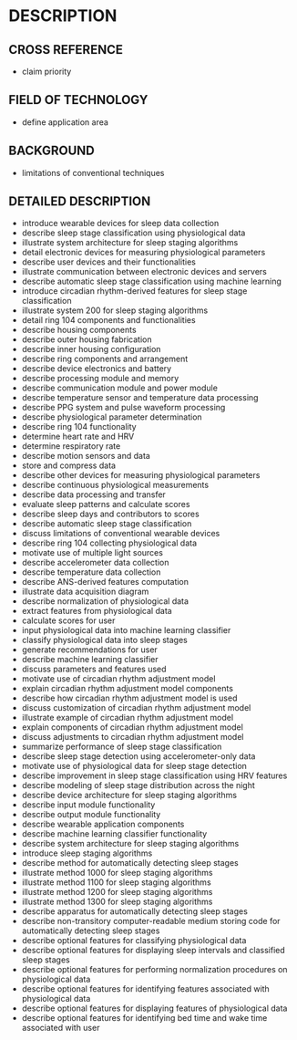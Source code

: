 # DESCRIPTION

## CROSS REFERENCE

- claim priority

## FIELD OF TECHNOLOGY

- define application area

## BACKGROUND

- limitations of conventional techniques

## DETAILED DESCRIPTION

- introduce wearable devices for sleep data collection
- describe sleep stage classification using physiological data
- illustrate system architecture for sleep staging algorithms
- detail electronic devices for measuring physiological parameters
- describe user devices and their functionalities
- illustrate communication between electronic devices and servers
- describe automatic sleep stage classification using machine learning
- introduce circadian rhythm-derived features for sleep stage classification
- illustrate system 200 for sleep staging algorithms
- detail ring 104 components and functionalities
- describe housing components
- describe outer housing fabrication
- describe inner housing configuration
- describe ring components and arrangement
- describe device electronics and battery
- describe processing module and memory
- describe communication module and power module
- describe temperature sensor and temperature data processing
- describe PPG system and pulse waveform processing
- describe physiological parameter determination
- describe ring 104 functionality
- determine heart rate and HRV
- determine respiratory rate
- describe motion sensors and data
- store and compress data
- describe other devices for measuring physiological parameters
- describe continuous physiological measurements
- describe data processing and transfer
- evaluate sleep patterns and calculate scores
- describe sleep days and contributors to scores
- describe automatic sleep stage classification
- discuss limitations of conventional wearable devices
- describe ring 104 collecting physiological data
- motivate use of multiple light sources
- describe accelerometer data collection
- describe temperature data collection
- describe ANS-derived features computation
- illustrate data acquisition diagram
- describe normalization of physiological data
- extract features from physiological data
- calculate scores for user
- input physiological data into machine learning classifier
- classify physiological data into sleep stages
- generate recommendations for user
- describe machine learning classifier
- discuss parameters and features used
- motivate use of circadian rhythm adjustment model
- explain circadian rhythm adjustment model components
- describe how circadian rhythm adjustment model is used
- discuss customization of circadian rhythm adjustment model
- illustrate example of circadian rhythm adjustment model
- explain components of circadian rhythm adjustment model
- discuss adjustments to circadian rhythm adjustment model
- summarize performance of sleep stage classification
- describe sleep stage detection using accelerometer-only data
- motivate use of physiological data for sleep stage detection
- describe improvement in sleep stage classification using HRV features
- describe modeling of sleep stage distribution across the night
- describe device architecture for sleep staging algorithms
- describe input module functionality
- describe output module functionality
- describe wearable application components
- describe machine learning classifier functionality
- describe system architecture for sleep staging algorithms
- introduce sleep staging algorithms
- describe method for automatically detecting sleep stages
- illustrate method 1000 for sleep staging algorithms
- illustrate method 1100 for sleep staging algorithms
- illustrate method 1200 for sleep staging algorithms
- illustrate method 1300 for sleep staging algorithms
- describe apparatus for automatically detecting sleep stages
- describe non-transitory computer-readable medium storing code for automatically detecting sleep stages
- describe optional features for classifying physiological data
- describe optional features for displaying sleep intervals and classified sleep stages
- describe optional features for performing normalization procedures on physiological data
- describe optional features for identifying features associated with physiological data
- describe optional features for displaying features of physiological data
- describe optional features for identifying bed time and wake time associated with user


